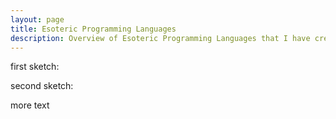 ```yaml
---
layout: page
title: Esoteric Programming Languages
description: Overview of Esoteric Programming Languages that I have created
---
```


<script src="https://cdn.jsdelivr.net/npm/p5@1.1.9/lib/p5.js"></script>

<script src="sketch.js"></script>


first sketch: 

<div id="sketch1"></div>

second sketch: 

<div id="sketch2"></div>

more text

